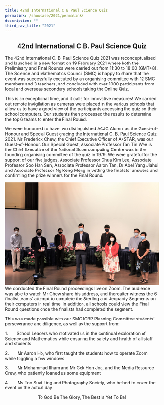 ```yaml
---
title: 42nd International C B Paul Science Quiz
permalink: /showcase/2021/permalink/
description: ""
third_nav_title: "2021"
---
```

## <center> 42nd International C.B. Paul Science Quiz </center>

The 42nd International C. B. Paul Science Quiz 2021 was reconceptualised and launched in a new format on 19 February 2021 where both the Preliminary and Final Rounds were carried out from 11:30 to 18:00 (GMT+8). The Science and Mathematics Council (SMC) is happy to share that the event was successfully executed by an organising committee with 12 SMC members and 3 teachers, and concluded with over 1000 participants from local and overseas secondary schools taking the Online Quiz.

This is an exceptional time, and it calls for innovative measures! We carried out remote invigilation as cameras were placed in the various schools that allow us to have a good view of the participants accessing the quiz on their school computers. Our students then processed the results to determine the top 6 teams to enter the Final Round.

We were honoured to have two distinguished ACJC Alumni as the Guest-of-Honour and Special Guest gracing the International C. B. Paul Science Quiz 2021. Mr Frederick Chew, the Chief Executive Officer of A\*STAR, was our Guest-of-Honour. Our Special Guest, Associate Professor Tan Tin Wee is the Chief Executive of the National Supercomputing Centre was in the founding organising committee of the quiz in 1979. We were grateful for the support of our five judges, Associate Professor Chua Kim Lee, Associate Professor Soo Han Sen, Associate Professor Aaron Tan, Dr Abel Yang Jiahui and Associate Professor Ng Keng Meng in vetting the finalists’ answers and confirming the prize winners for the Final Round.

![](/images/ICBP%202021%20GOH%20SG%20Judges.jpeg)
We conducted the Final Round proceedings live on Zoom. The audience was able to watch Mr Chew share his address, and thereafter witness the 6 finalist teams’ attempt to complete the Sterling and Jeopardy Segments on their computers in real time. In addition, all schools could view the Final Round questions once the finalists had completed the segment.

This was made possible with our SMC ICBP Planning Committee students’ perseverance and diligence, as well as the support from:

  

1.       School Leaders who motivated us in the continual exploration of Science and Mathematics while ensuring the safety and health of all staff and students

  

2.       Mr Aaron Ho, who first taught the students how to operate Zoom while toggling a few windows

  

3.       Mr Mohammad Ilham and Mr Gek Hon Joo, and the Media Resource Crew, who patiently loaned us some equipment

  

4.       Ms Too Suat Ling and Photography Society, who helped to cover the event on the actual day

  

<center>To God Be The Glory, The Best Is Yet To Be!<center>